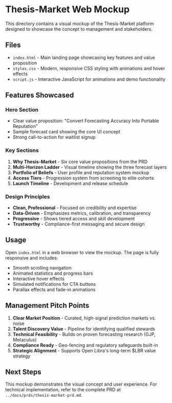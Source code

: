 # Thesis-Market Web Mockup

This directory contains a visual mockup of the Thesis-Market platform designed to showcase the concept to management and stakeholders.

## Files

- `index.html` - Main landing page showcasing key features and value proposition
- `styles.css` - Modern, responsive CSS styling with animations and hover effects
- `script.js` - Interactive JavaScript for animations and demo functionality

## Features Showcased

### Hero Section
- Clear value proposition: "Convert Forecasting Accuracy Into Portable Reputation"
- Sample forecast card showing the core UI concept
- Strong call-to-action for waitlist signup

### Key Sections
1. **Why Thesis-Market** - Six core value propositions from the PRD
2. **Multi-Horizon Ladder** - Visual timeline showing the three forecast layers
3. **Portfolio of Beliefs** - User profile and reputation system mockup
4. **Access Tiers** - Progression system from screening to elite cohorts
5. **Launch Timeline** - Development and release schedule

### Design Principles
- **Clean, Professional** - Focused on credibility and expertise
- **Data-Driven** - Emphasizes metrics, calibration, and transparency  
- **Progressive** - Shows tiered access and skill development
- **Trustworthy** - Compliance-first messaging and secure design

## Usage

Open `index.html` in a web browser to view the mockup. The page is fully responsive and includes:

- Smooth scrolling navigation
- Animated statistics and progress bars
- Interactive hover effects
- Simulated notifications for CTA buttons
- Parallax effects and fade-in animations

## Management Pitch Points

1. **Clear Market Position** - Curated, high-signal prediction markets vs. noise
2. **Talent Discovery Value** - Pipeline for identifying qualified stewards
3. **Technical Feasibility** - Builds on proven forecasting research (GJP, Metaculus)
4. **Compliance Ready** - Geo-fencing and regulatory safeguards built-in
5. **Strategic Alignment** - Supports Open Libra's long-term $LBR value strategy

## Next Steps

This mockup demonstrates the visual concept and user experience. For technical implementation, refer to the complete PRD at `../docs/prds/thesis-market-prd.md`.
